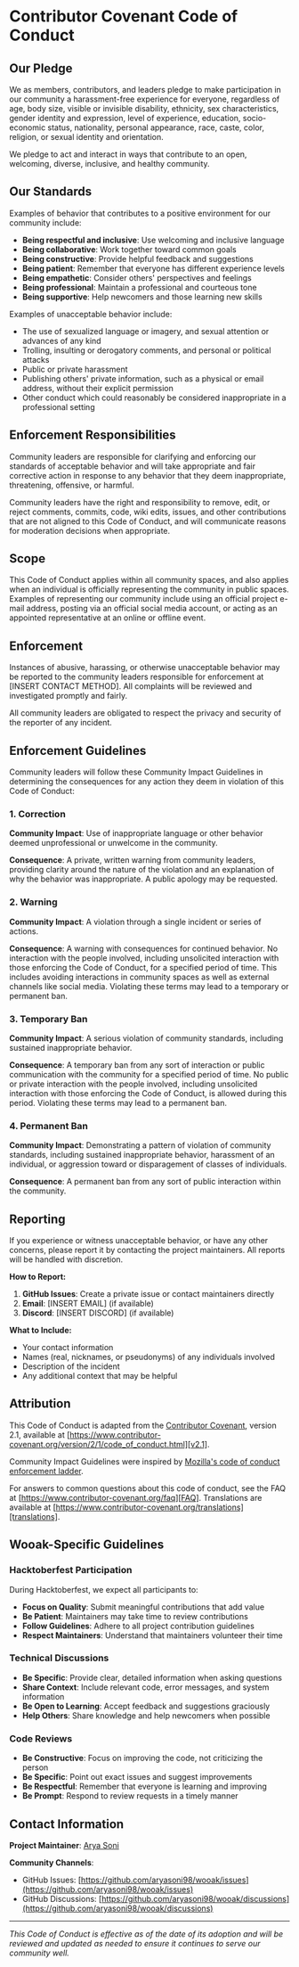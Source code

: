 # Contributor Covenant Code of Conduct

## Our Pledge

We as members, contributors, and leaders pledge to make participation in our community a harassment-free experience for everyone, regardless of age, body size, visible or invisible disability, ethnicity, sex characteristics, gender identity and expression, level of experience, education, socio-economic status, nationality, personal appearance, race, caste, color, religion, or sexual identity and orientation.

We pledge to act and interact in ways that contribute to an open, welcoming, diverse, inclusive, and healthy community.

## Our Standards

Examples of behavior that contributes to a positive environment for our community include:

* **Being respectful and inclusive**: Use welcoming and inclusive language
* **Being collaborative**: Work together toward common goals
* **Being constructive**: Provide helpful feedback and suggestions
* **Being patient**: Remember that everyone has different experience levels
* **Being empathetic**: Consider others' perspectives and feelings
* **Being professional**: Maintain a professional and courteous tone
* **Being supportive**: Help newcomers and those learning new skills

Examples of unacceptable behavior include:

* The use of sexualized language or imagery, and sexual attention or advances of any kind
* Trolling, insulting or derogatory comments, and personal or political attacks
* Public or private harassment
* Publishing others' private information, such as a physical or email address, without their explicit permission
* Other conduct which could reasonably be considered inappropriate in a professional setting

## Enforcement Responsibilities

Community leaders are responsible for clarifying and enforcing our standards of acceptable behavior and will take appropriate and fair corrective action in response to any behavior that they deem inappropriate, threatening, offensive, or harmful.

Community leaders have the right and responsibility to remove, edit, or reject comments, commits, code, wiki edits, issues, and other contributions that are not aligned to this Code of Conduct, and will communicate reasons for moderation decisions when appropriate.

## Scope

This Code of Conduct applies within all community spaces, and also applies when an individual is officially representing the community in public spaces. Examples of representing our community include using an official project e-mail address, posting via an official social media account, or acting as an appointed representative at an online or offline event.

## Enforcement

Instances of abusive, harassing, or otherwise unacceptable behavior may be reported to the community leaders responsible for enforcement at [INSERT CONTACT METHOD]. All complaints will be reviewed and investigated promptly and fairly.

All community leaders are obligated to respect the privacy and security of the reporter of any incident.

## Enforcement Guidelines

Community leaders will follow these Community Impact Guidelines in determining the consequences for any action they deem in violation of this Code of Conduct:

### 1. Correction

**Community Impact**: Use of inappropriate language or other behavior deemed unprofessional or unwelcome in the community.

**Consequence**: A private, written warning from community leaders, providing clarity around the nature of the violation and an explanation of why the behavior was inappropriate. A public apology may be requested.

### 2. Warning

**Community Impact**: A violation through a single incident or series of actions.

**Consequence**: A warning with consequences for continued behavior. No interaction with the people involved, including unsolicited interaction with those enforcing the Code of Conduct, for a specified period of time. This includes avoiding interactions in community spaces as well as external channels like social media. Violating these terms may lead to a temporary or permanent ban.

### 3. Temporary Ban

**Community Impact**: A serious violation of community standards, including sustained inappropriate behavior.

**Consequence**: A temporary ban from any sort of interaction or public communication with the community for a specified period of time. No public or private interaction with the people involved, including unsolicited interaction with those enforcing the Code of Conduct, is allowed during this period. Violating these terms may lead to a permanent ban.

### 4. Permanent Ban

**Community Impact**: Demonstrating a pattern of violation of community standards, including sustained inappropriate behavior, harassment of an individual, or aggression toward or disparagement of classes of individuals.

**Consequence**: A permanent ban from any sort of public interaction within the community.

## Reporting

If you experience or witness unacceptable behavior, or have any other concerns, please report it by contacting the project maintainers. All reports will be handled with discretion.

**How to Report:**
1. **GitHub Issues**: Create a private issue or contact maintainers directly
2. **Email**: [INSERT EMAIL] (if available)
3. **Discord**: [INSERT DISCORD] (if available)

**What to Include:**
- Your contact information
- Names (real, nicknames, or pseudonyms) of any individuals involved
- Description of the incident
- Any additional context that may be helpful

## Attribution

This Code of Conduct is adapted from the [Contributor Covenant][homepage], version 2.1, available at [https://www.contributor-covenant.org/version/2/1/code_of_conduct.html][v2.1].

Community Impact Guidelines were inspired by [Mozilla's code of conduct enforcement ladder][Mozilla CoC].

For answers to common questions about this code of conduct, see the FAQ at [https://www.contributor-covenant.org/faq][FAQ]. Translations are available at [https://www.contributor-covenant.org/translations][translations].

[homepage]: https://www.contributor-covenant.org
[v2.1]: https://www.contributor-covenant.org/version/2/1/code_of_conduct.html
[Mozilla CoC]: https://github.com/mozilla/diversity
[FAQ]: https://www.contributor-covenant.org/faq
[translations]: https://www.contributor-covenant.org/translations

## Wooak-Specific Guidelines

### Hacktoberfest Participation

During Hacktoberfest, we expect all participants to:

* **Focus on Quality**: Submit meaningful contributions that add value
* **Be Patient**: Maintainers may take time to review contributions
* **Follow Guidelines**: Adhere to all project contribution guidelines
* **Respect Maintainers**: Understand that maintainers volunteer their time

### Technical Discussions

* **Be Specific**: Provide clear, detailed information when asking questions
* **Share Context**: Include relevant code, error messages, and system information
* **Be Open to Learning**: Accept feedback and suggestions graciously
* **Help Others**: Share knowledge and help newcomers when possible

### Code Reviews

* **Be Constructive**: Focus on improving the code, not criticizing the person
* **Be Specific**: Point out exact issues and suggest improvements
* **Be Respectful**: Remember that everyone is learning and improving
* **Be Prompt**: Respond to review requests in a timely manner

## Contact Information

**Project Maintainer**: [Arya Soni](https://github.com/aryasoni98)

**Community Channels**:
- GitHub Issues: [https://github.com/aryasoni98/wooak/issues](https://github.com/aryasoni98/wooak/issues)
- GitHub Discussions: [https://github.com/aryasoni98/wooak/discussions](https://github.com/aryasoni98/wooak/discussions)

---

*This Code of Conduct is effective as of the date of its adoption and will be reviewed and updated as needed to ensure it continues to serve our community well.*
